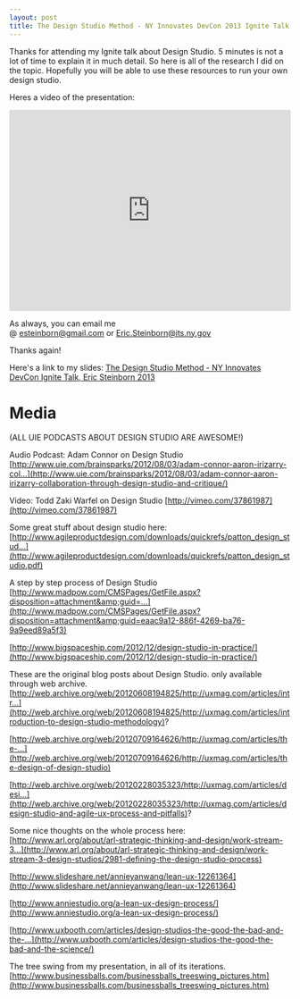 ```yaml
---
layout: post
title: The Design Studio Method - NY Innovates DevCon 2013 Ignite Talk
---
```


Thanks for attending my Ignite talk about Design Studio. 5 minutes is not a lot of time to explain it in much detail. So here is all of the research I did on the topic. Hopefully you will be able to use these resources to run your own design studio.

Heres a video of the presentation:

<iframe src="http://www.youtube.com/embed/OssE2t-gT5g" width="100%" height="360" frameborder="0" allowfullscreen="allowfullscreen"></iframe>

As always, you can email me @&nbsp;[esteinborn@gmail.com](mailto:esteinborn@gmail.com)&nbsp;or&nbsp;[Eric.Steinborn@its.ny.gov](mailto:Eric.Steinborn@its.ny.gov)

Thanks again!

Here's a link to my slides:&nbsp;[The Design Studio Method - NY Innovates DevCon Ignite Talk, Eric Steinborn 2013](https://drive.google.com/file/d/0B0wGUPa7Mqk3WG5aZDZINnJNVVE/edit?usp=sharing "The Design Studio Method - NY Innovates DevCon Ignite Talk, Eric Steinborn 2013")

# Media

(ALL UIE PODCASTS ABOUT DESIGN STUDIO ARE AWESOME!)

Audio Podcast: Adam Connor on Design Studio
[http://www.uie.com/brainsparks/2012/08/03/adam-connor-aaron-irizarry-col...](http://www.uie.com/brainsparks/2012/08/03/adam-connor-aaron-irizarry-collaboration-through-design-studio-and-critique/)

Video: Todd Zaki Warfel on Design Studio
[http://vimeo.com/37861987](http://vimeo.com/37861987)

Some great stuff about design studio here:
[http://www.agileproductdesign.com/downloads/quickrefs/patton_design_stud...](http://www.agileproductdesign.com/downloads/quickrefs/patton_design_studio.pdf)

A step by step process of Design Studio
[http://www.madpow.com/CMSPages/GetFile.aspx?disposition=attachment&amp;guid=...](http://www.madpow.com/CMSPages/GetFile.aspx?disposition=attachment&amp;guid=eaac9a12-886f-4269-ba76-9a9eed89a5f3)

[http://www.bigspaceship.com/2012/12/design-studio-in-practice/](http://www.bigspaceship.com/2012/12/design-studio-in-practice/)

These are the original blog posts about Design Studio. only available through web archive.
[http://web.archive.org/web/20120608194825/http://uxmag.com/articles/intr...](http://web.archive.org/web/20120608194825/http://uxmag.com/articles/introduction-to-design-studio-methodology)?

[http://web.archive.org/web/20120709164626/http://uxmag.com/articles/the-...](http://web.archive.org/web/20120709164626/http://uxmag.com/articles/the-design-of-design-studio)

[http://web.archive.org/web/20120228035323/http://uxmag.com/articles/desi...](http://web.archive.org/web/20120228035323/http://uxmag.com/articles/design-studio-and-agile-ux-process-and-pitfalls)?

Some nice thoughts on the whole process here:
[http://www.arl.org/about/arl-strategic-thinking-and-design/work-stream-3...](http://www.arl.org/about/arl-strategic-thinking-and-design/work-stream-3-design-studios/2981-defining-the-design-studio-process)

[http://www.slideshare.net/annieyanwang/lean-ux-12261364](http://www.slideshare.net/annieyanwang/lean-ux-12261364)

[http://www.anniestudio.org/a-lean-ux-design-process/](http://www.anniestudio.org/a-lean-ux-design-process/)

[http://www.uxbooth.com/articles/design-studios-the-good-the-bad-and-the-...](http://www.uxbooth.com/articles/design-studios-the-good-the-bad-and-the-science/)

The tree swing from my presentation, in all of its iterations.
[http://www.businessballs.com/businessballs_treeswing_pictures.htm](http://www.businessballs.com/businessballs_treeswing_pictures.htm)
